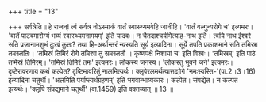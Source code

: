 +++
title = "13"

+++
सर्वत्रेति॥ हे राजन्! त्वं सर्वत्र नोऽस्माकं वार्तं स्वास्थ्यमवेहि जानीहि। 'वार्तं वल्गुन्यरोगे च' इत्यमरः। 'वार्तं पाटवमारोग्यं भव्यं स्वास्थ्यमनामयम्' इति यादवः। न चैतदाश्चर्यमित्याह-नाथ इति। त्वयि नाथ ईश्वरे सति प्रजानामशुभं दुःखं कुतः? तथा हि-अर्थान्तरं न्यस्यति सूर्य इत्यादिना। सूर्ये तपति प्रकाशमाने सति तमिस्रा तमस्ततिः। 'तमिस्रं तिमिरं रोगे तमिस्रा तु समस्ततौ । कृष्णपक्षे निशायां च' इति विश्वः। 'तमिस्रम्' इति पाठे तमिस्रं तिमिरम्। 'तमिस्रं तिमिरं तमः' इत्यमरः। लोकस्य जनस्य। 'लोकस्तु भुवने जने' इत्यमरः। दृष्टेरावरणाय कथं कल्पेत? दृष्टिमावरितुं नालमित्यर्थः। क्लृपेरलमर्थत्वात्तद्योगे 'नमःस्वस्ति-'(पा.2।3।16) इत्यादिना चतुर्थी। 'अलमिति पर्याप्त्यर्थग्रहणम्' इति भगवान्भाष्यकारः। कल्पेत। संपद्येत। न कल्पत इत्यर्थः। 'क्लृपि संपद्यमाने चतुर्थी' (वा.1459) इति वक्तव्यात् ॥ 13 ॥
